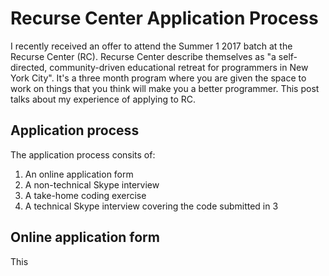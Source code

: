 # Recurse Center Application Process

I recently received an offer to attend the Summer 1 2017 batch at the Recurse Center (RC). Recurse Center describe themselves as "a self-directed, community-driven educational retreat for programmers in New York City". It's a three month program where you are given the space to work on things that you think will make you a better programmer. This post talks about my experience of applying to RC.

## Application process

The application process consits of:

1. An online application form
2. A non-technical Skype interview 
3. A take-home coding exercise
4. A technical Skype interview covering the code submitted in 3

## Online application form

This 
